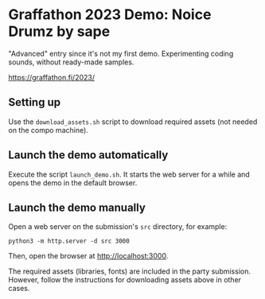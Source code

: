# Graffathon 2023 Demo: Noice Drumz by sape
"Advanced" entry since it's not my first demo.
Experimenting coding sounds, without ready-made samples.

<https://graffathon.fi/2023/>

## Setting up
Use the `download_assets.sh` script to download required assets (not needed on the compo machine).

## Launch the demo automatically
Execute the script `launch_demo.sh`.
It starts the web server for a while and opens the demo in the default browser.

## Launch the demo manually
Open a web server on the submission's `src` directory, for example:

`python3 -m http.server -d src 3000`

Then, open the browser at <http://localhost:3000>.

The required assets (libraries, fonts) are included in the party submission.
However, follow the instructions for downloading assets above in other cases.

